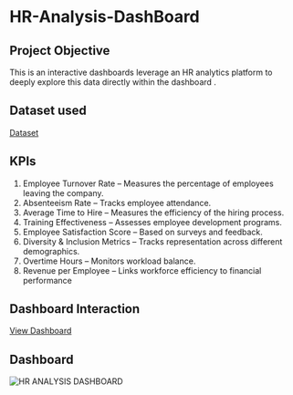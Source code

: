 # HR-Analysis-DashBoard

## Project Objective
This is an interactive dashboards leverage an HR analytics platform to deeply explore this data directly within the dashboard .

## Dataset used
<a href="https://github.com/Janastark07/HR-Analysis-DashBoard/blob/main/Employee%20Sample%20Data.xlsx">Dataset</a>

## KPIs
1.	Employee Turnover Rate – Measures the percentage of employees leaving the company.
2.	Absenteeism Rate – Tracks employee attendance.
3.	Average Time to Hire – Measures the efficiency of the hiring process.
4.	Training Effectiveness – Assesses employee development programs.
5.	Employee Satisfaction Score – Based on surveys and feedback.
6.	Diversity & Inclusion Metrics – Tracks representation across different demographics.
7.	Overtime Hours – Monitors workload balance.
8.  Revenue per Employee – Links workforce efficiency to financial performance

## Dashboard Interaction  
<a href="https://github.com/Janastark07/HR-Analysis-DashBoard/blob/main/HR%20ANALYSIS%20DASHBOARD.png">View Dashboard</a> 

## Dashboard
![HR ANALYSIS DASHBOARD](https://github.com/user-attachments/assets/196870fa-7c8a-4258-865a-851e0437c809)
